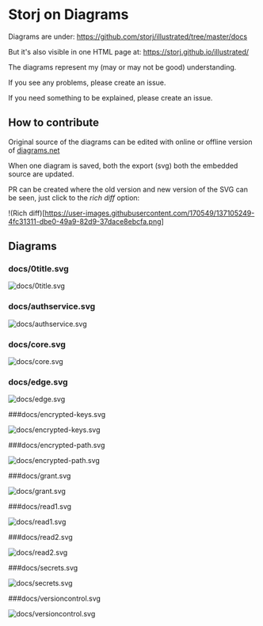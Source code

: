 # Storj on Diagrams

Diagrams are under: https://github.com/storj/illustrated/tree/master/docs

But it's also visible in one HTML page at: https://storj.github.io/illustrated/

The diagrams represent my (may or may not be good) understanding.

If you see any problems, please create an issue.

If you need something to be explained, please create an issue.

## How to contribute

Original source of the diagrams can be edited with online or offline version of [diagrams.net](https://app.diagrams.net)

When one diagram is saved, both the export (svg) both the embedded source are updated. 

PR can be created where the old version and new version of the SVG can be seen, just click to the *rich diff* option:

!(Rich diff)[https://user-images.githubusercontent.com/170549/137105249-4fc31311-dbe0-49a9-82d9-37dace8ebcfa.png]

## Diagrams

### docs/0title.svg

![docs/0title.svg](docs/0title.svg)

### docs/authservice.svg

![docs/authservice.svg](docs/authservice.svg)

### docs/core.svg

![docs/core.svg](docs/core.svg)

### docs/edge.svg

![docs/edge.svg](docs/edge.svg)

###docs/encrypted-keys.svg

![docs/encrypted-keys.svg](docs/encrypted-keys.svg)

###docs/encrypted-path.svg

![docs/encrypted-path.svg](docs/encrypted-path.svg)

###docs/grant.svg

![docs/grant.svg](docs/grant.svg)

###docs/read1.svg

![docs/read1.svg](docs/read1.svg)

###docs/read2.svg

![docs/read2.svg](docs/read2.svg)

###docs/secrets.svg

![docs/secrets.svg](docs/secrets.svg)

###docs/versioncontrol.svg

![docs/versioncontrol.svg](docs/versioncontrol.svg)

